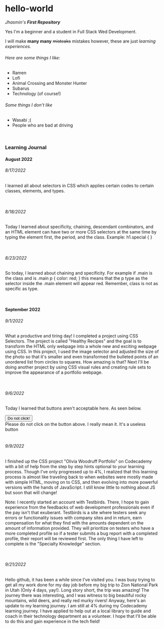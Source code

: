 # hello-world
*Jhasmin's* **_First Repository_**

Yes I'm a beginner and a student in Full Stack Wed Development. 

I will make **many many** ~~misteaks~~ mistakes however, these are just _learning experiences._ 

<h6>Here are some things I like:</h6>
   <ul>
     <li>Ramen</li>
     <li>Lofi</li>
     <li>Animal Crossing and Monster Hunter</li>
     <li>Subarus</li>
     <li>Technology (of course!)</li>
   </ul>
   
<h6>Some things I don't like</h6>
  <ul>
    <li>Wasabi ;(</li>
    <li>People who are bad at driving</li>
  </ul>

<main>

<br>
   <body>
      <h3>Learning Journal</h3>
      <h4>August 2022</h4>
         <h6>8/17/2022</h6>
            <p>
               I learned all about selectors in CSS which applies certain codes to certain classes, elements, and types.
            </p>
<br>
         <h6>8/18/2022</h6>
            <p>
               Today I learned about specificity, chaining, descendant combinators, and an HTML element can have two or more CSS selectors at the same time by typing
               the element first, the period, and the class. Example: h1.special { }
            </p>
<br>
         <h6>8/23/2022</h6>
            <p>
               So today, I learned about chaining and specificity. For example if .main is the class and is .main p { color: red; } this means that the p type as the 
               selector inside the .main element will appear red. Remember, class is not as specific as type. 
            </p>
<br>
    <h4>September 2022</h4>
         <h6>9/1/2022</h6>
            <p>
               What a productive and tiring day! I completed a project using CSS Selectors. The project is called "Healthy Recipes" and the goal is to transform the 
               HTML only webpage into a whole new and exciting webpage using CSS. In this project, I used the image selector and adjusted the size of the photo so that
               it's smaller and even transformed the bulleted points of an unordered list from circles to squares. How amazing is that? Next I'll be doing another
               project by using CSS visual rules and creating rule sets to improve the appearance of a portfolio webpage.
            </p>
<br>
         <h6>9/6/2022</h6>
            <p>
            Today I learned that buttons aren't acceptable here. As seen below.
            </p> 
      <button>Do not click!</button>
            <aside>Please do not click on the button above. I really mean it. It's a useless button</aside>
<br>
         <h6>9/9/2022</h6>
            <p>
            I finished up the CSS project "Olivia Woodruff Portfolio" on Codecademy with a bit of help from the step by step hints optional to your learning process.
            Though I've only progressed up to 4%, I realized that this learning process is almost like traveling back to when websites were mostly made with simple 
            HTML, moving on to CSS, and then evolving into more powerful versions with the hands of JavaScript. I still know little to nothing about JS but soon that
            will change!
            </p>
            <p>
            Note: I recently started an account with Testbirds. There, I hope to gain experience from the feedbacks of web development professionals even if the pay
            isn't that exuberant. Testbirds is a site where testers seek any errors or functionality issues with company sites and in return, earn compensation for
            what they find with the amounts dependent on the amount of information provided. They will prioritize on testers who have a more completed profile so if a
            tester submits a bug report with a completed profile, their report will be reviewed first. The only thing I have left to complete is the "Specialty 
            Knowledge" section.
            </p>
 <br>
          <h6>9/21/2022</h6>
            <p>
            Hello github, it has been a while since I've visited you. I was busy trying to get all my work done for my day job before my big trip to Zion National Park
            in Utah (Only 4 days, yay!). Long story short, the trip was amazing! The journey there was interesting, and I was witness to big beautiful rocky mountains,
            wild deers, and really red murky rivers! Anyway, here's an update to my learning journey. I am still at 4% during my Codecademy learning journey. I have
            applied to help out at a local library to guide and coach in their technology department as a volunteer. I hope that I'll be able to do this and gain
            experience in the tech field!
            </p>
    
</main>
